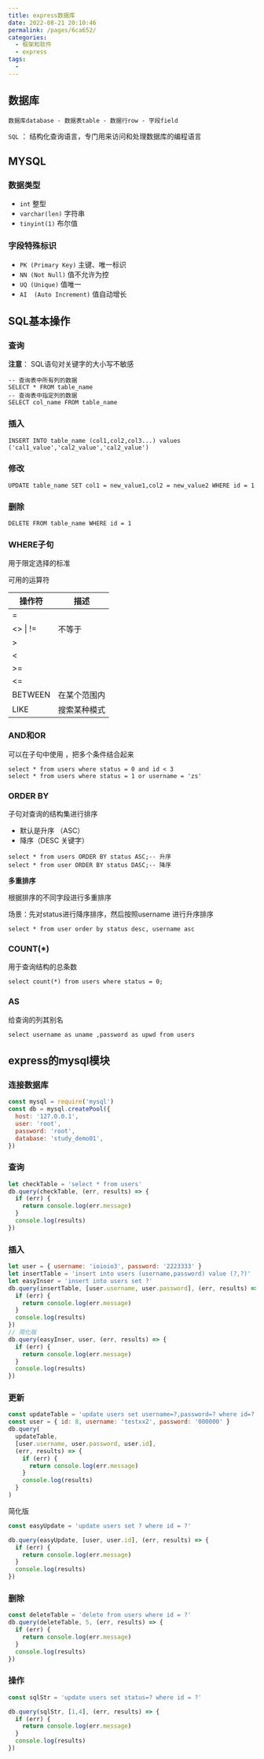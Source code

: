 ```yaml
---
title: express数据库
date: 2022-08-21 20:10:46
permalink: /pages/6ca652/
categories:
  - 框架和软件
  - express
tags:
  - 
---
```

## 数据库

`数据库database - 数据表table - 数据行row - 字段field`

`SQL` ： 结构化查询语言，专门用来访问和处理数据库的编程语言









## MYSQL

### 数据类型

- `int` 整型
- `varchar(len)` 字符串
- `tinyint(1)`  布尔值



### 字段特殊标识

- `PK (Primary Key)`  主键、唯一标识
- `NN (Not Null)`  值不允许为控
- `UQ (Unique)` 值唯一
- `AI  (Auto Increment)`  值自动增长



## SQL基本操作

### 查询

**注意**： SQL语句对关键字的大小写不敏感

```mysql
-- 查询表中所有列的数据
SELECT * FROM table_name
-- 查询表中指定列的数据
SELECT col_name FROM table_name
```



### 插入

```mysql
INSERT INTO table_name (col1,col2,col3...) values ('cal1_value','cal2_value','cal2_value')
```





### 修改

```mysql
UPDATE table_name SET col1 = new_value1,col2 = new_value2 WHERE id = 1
```



### 删除

```mysql
DELETE FROM table_name WHERE id = 1
```



### WHERE子句

用于限定选择的标准

可用的运算符

| 操作符   | 描述         |
| -------- | ------------ |
| =        |              |
| <> \| != | 不等于       |
| >        |              |
| <        |              |
| >=       |              |
| <=       |              |
| BETWEEN  | 在某个范围内 |
| LIKE     | 搜索某种模式 |



### AND和OR

可以在子句中使用 ，把多个条件结合起来

```mysql
select * from users where status = 0 and id < 3
select * from users where status = 1 or username = 'zs'
```



### ORDER BY

子句对查询的结构集进行排序

- 默认是升序 （ASC）
- 降序（DESC 关键字）

```mysql
select * from users ORDER BY status ASC;-- 升序
select * from user ORDER BY status DASC;-- 降序
```

**多重排序**

根据排序的不同字段进行多重排序

场景：先对status进行降序排序，然后按照username 进行升序排序

```mysql
select * from user order by status desc, username asc
```



### COUNT(*)

用于查询结构的总条数

```mysql
select count(*) from users where status = 0;
```





### AS

给查询的列其别名

```mysql
select username as uname ,password as upwd from users 
```



## express的mysql模块

### 连接数据库

```js
const mysql = require('mysql')
const db = mysql.createPool({
  host: '127.0.0.1',
  user: 'root',
  password: 'root',
  database: 'study_demo01',
})

```

### 查询

```js
let checkTable = 'select * from users'
db.query(checkTable, (err, results) => {
  if (err) {
    return console.log(err.message)
  }
  console.log(results)
})
```



### 插入

```js
let user = { username: 'ioioio3', password: '2223333' }
let insertTable = 'insert into users (username,password) value (?,?)'
let easyInser = 'insert into users set ?'
db.query(insertTable, [user.username, user.password], (err, results) => {
  if (err) {
    return console.log(err.message)
  }
  console.log(results)
})
// 简化版
db.query(easyInser, user, (err, results) => {
  if (err) {
    return console.log(err.message)
  }
  console.log(results)
})
```

### 更新

```js
const updateTable = 'update users set username=?,password=? where id=?'
const user = { id: 8, username: 'testxx2', password: '000000' }
db.query(
  updateTable,
  [user.username, user.password, user.id],
  (err, results) => {
    if (err) {
      return console.log(err.message)
    }
    console.log(results)
  }
)
```

简化版

```js
const easyUpdate = 'update users set ? where id = ?'

db.query(easyUpdate, [user, user.id], (err, results) => {
  if (err) {
    return console.log(err.message)
  }
  console.log(results)
})
```

### 删除

```js
const deleteTable = 'delete from users where id = ?'
db.query(deleteTable, 5, (err, results) => {
  if (err) {
    return console.log(err.message)
  }
  console.log(results)
})
```

### 操作



```js
const sqlStr = 'update users set status=? where id = ?'

db.query(sqlStr, [1,4], (err, results) => {
  if (err) {
    return console.log(err.message)
  }
  console.log(results)
})
```





















